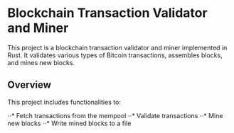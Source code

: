 # Blockchain Transaction Validator and Miner
This project is a blockchain transaction validator and miner implemented in Rust. It validates various types of Bitcoin transactions, assembles blocks, and mines new blocks.

## Overview
This project includes functionalities to:

⋅⋅* Fetch transactions from the mempool
⋅⋅* Validate transactions
⋅⋅* Mine new blocks
⋅⋅* Write mined blocks to a file


